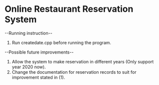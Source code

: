 # Online Restaurant Reservation System

--Running instruction--
1. Run createdate.cpp before running the program.

--Possible future improvements--
1. Allow the system to make reservation in different years (Only support year 2020 now).
2. Change the documentation for reservation records to suit for improvement stated in (1).
